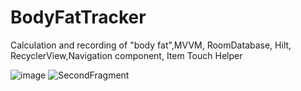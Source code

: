 # BodyFatTracker
Calculation and recording of "body fat",MVVM, RoomDatabase, Hilt, RecyclerView,Navigation component, Item Touch Helper

![image](https://user-images.githubusercontent.com/106253655/235659484-1c750be0-140f-4559-9f33-aff83aba5cea.png)
![SecondFragment](https://user-images.githubusercontent.com/106253655/230987922-f999abb5-d19b-481b-99b9-a3d38d7304c8.png)
